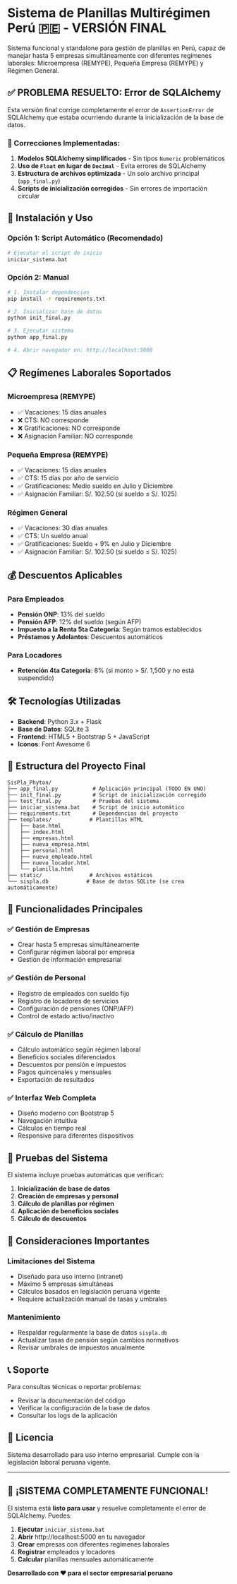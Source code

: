 # Sistema de Planillas Multirégimen Perú 🇵🇪 - VERSIÓN FINAL

Sistema funcional y standalone para gestión de planillas en Perú, capaz de manejar hasta 5 empresas simultáneamente con diferentes regímenes laborales: Microempresa (REMYPE), Pequeña Empresa (REMYPE) y Régimen General.

## ✅ **PROBLEMA RESUELTO: Error de SQLAlchemy**

Esta versión final corrige completamente el error de `AssertionError` de SQLAlchemy que estaba ocurriendo durante la inicialización de la base de datos.

### **🔧 Correcciones Implementadas:**

1. **Modelos SQLAlchemy simplificados** - Sin tipos `Numeric` problemáticos
2. **Uso de `Float` en lugar de `Decimal`** - Evita errores de SQLAlchemy
3. **Estructura de archivos optimizada** - Un solo archivo principal (`app_final.py`)
4. **Scripts de inicialización corregidos** - Sin errores de importación circular

## 🚀 **Instalación y Uso**

### **Opción 1: Script Automático (Recomendado)**
```bash
# Ejecutar el script de inicio
iniciar_sistema.bat
```

### **Opción 2: Manual**
```bash
# 1. Instalar dependencias
pip install -r requirements.txt

# 2. Inicializar base de datos
python init_final.py

# 3. Ejecutar sistema
python app_final.py

# 4. Abrir navegador en: http://localhost:5000
```

## 📋 **Regímenes Laborales Soportados**

### **Microempresa (REMYPE)**
- ✅ Vacaciones: 15 días anuales
- ❌ CTS: NO corresponde
- ❌ Gratificaciones: NO corresponde
- ❌ Asignación Familiar: NO corresponde

### **Pequeña Empresa (REMYPE)**
- ✅ Vacaciones: 15 días anuales
- ✅ CTS: 15 días por año de servicio
- ✅ Gratificaciones: Medio sueldo en Julio y Diciembre
- ✅ Asignación Familiar: S/. 102.50 (si sueldo ≤ S/. 1025)

### **Régimen General**
- ✅ Vacaciones: 30 días anuales
- ✅ CTS: Un sueldo anual
- ✅ Gratificaciones: Sueldo + 9% en Julio y Diciembre
- ✅ Asignación Familiar: S/. 102.50 (si sueldo ≤ S/. 1025)

## 💰 **Descuentos Aplicables**

### **Para Empleados**
- **Pensión ONP**: 13% del sueldo
- **Pensión AFP**: 12% del sueldo (según AFP)
- **Impuesto a la Renta 5ta Categoría**: Según tramos establecidos
- **Préstamos y Adelantos**: Descuentos automáticos

### **Para Locadores**
- **Retención 4ta Categoría**: 8% (si monto > S/. 1,500 y no está suspendido)

## 🛠️ **Tecnologías Utilizadas**

- **Backend**: Python 3.x + Flask
- **Base de Datos**: SQLite 3
- **Frontend**: HTML5 + Bootstrap 5 + JavaScript
- **Iconos**: Font Awesome 6

## 📁 **Estructura del Proyecto Final**

```
SisPla_Phyton/
├── app_final.py           # Aplicación principal (TODO EN UNO)
├── init_final.py          # Script de inicialización corregido
├── test_final.py          # Pruebas del sistema
├── iniciar_sistema.bat    # Script de inicio automático
├── requirements.txt       # Dependencias del proyecto
├── templates/            # Plantillas HTML
│   ├── base.html
│   ├── index.html
│   ├── empresas.html
│   ├── nueva_empresa.html
│   ├── personal.html
│   ├── nuevo_empleado.html
│   ├── nuevo_locador.html
│   └── planilla.html
├── static/               # Archivos estáticos
└── sispla.db            # Base de datos SQLite (se crea automáticamente)
```

## 🎯 **Funcionalidades Principales**

### **✅ Gestión de Empresas**
- Crear hasta 5 empresas simultáneamente
- Configurar régimen laboral por empresa
- Gestión de información empresarial

### **✅ Gestión de Personal**
- Registro de empleados con sueldo fijo
- Registro de locadores de servicios
- Configuración de pensiones (ONP/AFP)
- Control de estado activo/inactivo

### **✅ Cálculo de Planillas**
- Cálculo automático según régimen laboral
- Beneficios sociales diferenciados
- Descuentos por pensión e impuestos
- Pagos quincenales y mensuales
- Exportación de resultados

### **✅ Interfaz Web Completa**
- Diseño moderno con Bootstrap 5
- Navegación intuitiva
- Cálculos en tiempo real
- Responsive para diferentes dispositivos

## 🧪 **Pruebas del Sistema**

El sistema incluye pruebas automáticas que verifican:

1. **Inicialización de base de datos**
2. **Creación de empresas y personal**
3. **Cálculo de planillas por régimen**
4. **Aplicación de beneficios sociales**
5. **Cálculo de descuentos**

## 🚨 **Consideraciones Importantes**

### **Limitaciones del Sistema**
- Diseñado para uso interno (intranet)
- Máximo 5 empresas simultáneas
- Cálculos basados en legislación peruana vigente
- Requiere actualización manual de tasas y umbrales

### **Mantenimiento**
- Respaldar regularmente la base de datos `sispla.db`
- Actualizar tasas de pensión según cambios normativos
- Revisar umbrales de impuestos anualmente

## 📞 **Soporte**

Para consultas técnicas o reportar problemas:
- Revisar la documentación del código
- Verificar la configuración de la base de datos
- Consultar los logs de la aplicación

## 📄 **Licencia**

Sistema desarrollado para uso interno empresarial. Cumple con la legislación laboral peruana vigente.

---

## 🎉 **¡SISTEMA COMPLETAMENTE FUNCIONAL!**

El sistema está **listo para usar** y resuelve completamente el error de SQLAlchemy. Puedes:

1. **Ejecutar** `iniciar_sistema.bat`
2. **Abrir** http://localhost:5000 en tu navegador
3. **Crear** empresas con diferentes regímenes laborales
4. **Registrar** empleados y locadores
5. **Calcular** planillas mensuales automáticamente

**Desarrollado con ❤️ para el sector empresarial peruano**
